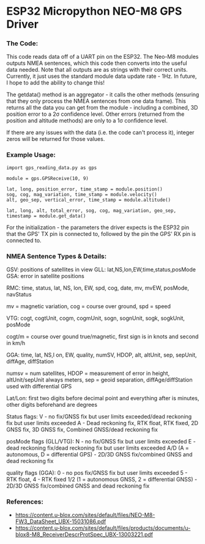 # ESP32 Micropython NEO-M8 GPS Driver #

### The Code: ###

This code reads data off of a UART pin on the ESP32. The Neo-M8 modules outputs NMEA sentences, which this code then converts into the useful data needed. Note that all outputs are as strings with their correct units. Currently, it just uses the standard module data update rate - 1Hz. In future, I hope to add the ability to change this!

The getdata() method is an aggregator - it calls the other methods (ensuring that they only process the NMEA sentences from one data frame). This returns all the data you can get from the module - including a combined, 3D position error to a 2σ confidence level. Other errors (returned from the position and altitude methods) are only to a 1σ confidence level.

If there are any issues with the data (i.e. the code can't process it), integer zeros will be returned for those values.

### Example Usage: ###

```python3
import gps_reading_data.py as gps

module = gps.GPSReceive(10, 9)

lat, long, position_error, time_stamp = module.position()
sog, cog, mag_variation, time_stamp = module.velocity()
alt, geo_sep, vertical_error, time_stamp = module.altitude()

lat, long, alt, total_error, sog, cog, mag_variation, geo_sep, timestamp = module.get_data()

```

For the initialization - the parameters the driver expects is the ESP32 pin that the GPS' TX pin is connected to, followed by the pin the GPS' RX pin is connected to.

### NMEA Sentence Types & Details: ###

GSV: positions of satellites in view
GLL: lat,NS,lon,EW,time,status,posMode
GSA: error in satellite positions

RMC: time, status, lat, NS, lon, EW, spd, cog, date, mv, mvEW, posMode, navStatus

mv = magnetic variation, cog = course over ground, spd = speed

VTG: cogt, cogtUnit, cogm, cogmUnit, sogn, sognUnit, sogk, sogkUnit, posMode

cogt/m = course over gound true/magnetic, first sign is in knots and second in km/h

GGA: time, lat, NS,l on, EW, quality, numSV, HDOP, alt, altUnit, sep, sepUnit, diffAge, diffStation

numsv = num satellites, HDOP = measurement of error in height, altUnit/sepUnit always meters, sep = geoid separation, diffAge/diffStation used with differential GPS

Lat/Lon: first two digits before decimal point and everything after is minutes, other digits beforehand are degrees

Status flags: V - no fix/GNSS fix but user limits exceeded/dead reckoning fix but user limits exceeded
A - Dead reckoning fix, RTK float, RTK fixed, 2D GNSS fix, 3D GNSS fix, Combined GNSS/dead reckoning fix

posMode flags (GLL/VTG): N - no fix/GNSS fix but user limits exceeded
E - dead reckoning fix/dead reckoning fix but user limits exceeded
A/D (A = autonomous, D = differential GPS) - 2D/3D GNSS fix/combined GNSS and dead reckoning fix

quality flags (GGA): 0 - no pos fix/GNSS fix but user limits exceeded
5 - RTK float, 4 - RTK fixed
1/2 (1 = autonomous GNSS, 2 = differential GNSS) - 2D/3D GNSS fix/combined GNSS and dead reckoning fix

### References: ###
 - <https://content.u-blox.com/sites/default/files/NEO-M8-FW3_DataSheet_UBX-15031086.pdf>
 - <https://content.u-blox.com/sites/default/files/products/documents/u-blox8-M8_ReceiverDescrProtSpec_UBX-13003221.pdf>
